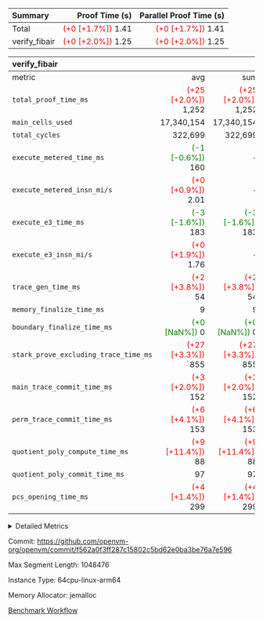 | Summary | Proof Time (s) | Parallel Proof Time (s) |
|:---|---:|---:|
| Total | <span style='color: red'>(+0 [+1.7%])</span> 1.41 | <span style='color: red'>(+0 [+1.7%])</span> 1.41 |
| verify_fibair | <span style='color: red'>(+0 [+2.0%])</span> 1.25 | <span style='color: red'>(+0 [+2.0%])</span> 1.25 |


| verify_fibair |||||
|:---|---:|---:|---:|---:|
|metric|avg|sum|max|min|
| `total_proof_time_ms ` | <span style='color: red'>(+25 [+2.0%])</span> 1,252 | <span style='color: red'>(+25 [+2.0%])</span> 1,252 | <span style='color: red'>(+25 [+2.0%])</span> 1,252 | <span style='color: red'>(+25 [+2.0%])</span> 1,252 |
| `main_cells_used     ` |  17,340,154 |  17,340,154 |  17,340,154 |  17,340,154 |
| `total_cycles        ` |  322,699 |  322,699 |  322,699 |  322,699 |
| `execute_metered_time_ms` | <span style='color: green'>(-1 [-0.6%])</span> 160 | -          | -          | -          |
| `execute_metered_insn_mi/s` | <span style='color: red'>(+0 [+0.9%])</span> 2.01 | -          | -          | -          |
| `execute_e3_time_ms  ` | <span style='color: green'>(-3 [-1.6%])</span> 183 | <span style='color: green'>(-3 [-1.6%])</span> 183 | <span style='color: green'>(-3 [-1.6%])</span> 183 | <span style='color: green'>(-3 [-1.6%])</span> 183 |
| `execute_e3_insn_mi/s` | <span style='color: red'>(+0 [+1.9%])</span> 1.76 | -          | <span style='color: red'>(+0 [+1.9%])</span> 1.76 | <span style='color: red'>(+0 [+1.9%])</span> 1.76 |
| `trace_gen_time_ms   ` | <span style='color: red'>(+2 [+3.8%])</span> 54 | <span style='color: red'>(+2 [+3.8%])</span> 54 | <span style='color: red'>(+2 [+3.8%])</span> 54 | <span style='color: red'>(+2 [+3.8%])</span> 54 |
| `memory_finalize_time_ms` |  9 |  9 |  9 |  9 |
| `boundary_finalize_time_ms` | <span style='color: green'>(+0 [NaN%])</span> 0 | <span style='color: green'>(+0 [NaN%])</span> 0 | <span style='color: green'>(+0 [NaN%])</span> 0 | <span style='color: green'>(+0 [NaN%])</span> 0 |
| `stark_prove_excluding_trace_time_ms` | <span style='color: red'>(+27 [+3.3%])</span> 855 | <span style='color: red'>(+27 [+3.3%])</span> 855 | <span style='color: red'>(+27 [+3.3%])</span> 855 | <span style='color: red'>(+27 [+3.3%])</span> 855 |
| `main_trace_commit_time_ms` | <span style='color: red'>(+3 [+2.0%])</span> 152 | <span style='color: red'>(+3 [+2.0%])</span> 152 | <span style='color: red'>(+3 [+2.0%])</span> 152 | <span style='color: red'>(+3 [+2.0%])</span> 152 |
| `perm_trace_commit_time_ms` | <span style='color: red'>(+6 [+4.1%])</span> 153 | <span style='color: red'>(+6 [+4.1%])</span> 153 | <span style='color: red'>(+6 [+4.1%])</span> 153 | <span style='color: red'>(+6 [+4.1%])</span> 153 |
| `quotient_poly_compute_time_ms` | <span style='color: red'>(+9 [+11.4%])</span> 88 | <span style='color: red'>(+9 [+11.4%])</span> 88 | <span style='color: red'>(+9 [+11.4%])</span> 88 | <span style='color: red'>(+9 [+11.4%])</span> 88 |
| `quotient_poly_commit_time_ms` |  97 |  97 |  97 |  97 |
| `pcs_opening_time_ms ` | <span style='color: red'>(+4 [+1.4%])</span> 299 | <span style='color: red'>(+4 [+1.4%])</span> 299 | <span style='color: red'>(+4 [+1.4%])</span> 299 | <span style='color: red'>(+4 [+1.4%])</span> 299 |



<details>
<summary>Detailed Metrics</summary>

|  | verify_program_compile_ms | total_cells | stark_prove_excluding_trace_time_ms | quotient_poly_compute_time_ms | quotient_poly_commit_time_ms | perm_trace_commit_time_ms | pcs_opening_time_ms | main_trace_commit_time_ms | app proof_time_ms |
| --- | --- | --- | --- | --- | --- | --- | --- | --- |
|  | 7 | 65,536 | 36 | 1 | 6 | 0 | 21 | 7 | 1,262 | 

| air_name | rows | quotient_deg | main_cols | interactions | constraints | cells |
| --- | --- | --- | --- | --- | --- | --- |
| AccessAdapterAir<2> |  | 2 |  | 5 | 12 |  | 
| AccessAdapterAir<4> |  | 2 |  | 5 | 12 |  | 
| AccessAdapterAir<8> |  | 2 |  | 5 | 12 |  | 
| FibonacciAir | 32,768 | 1 | 2 |  | 5 | 65,536 | 
| FriReducedOpeningAir |  | 2 |  | 39 | 71 |  | 
| JalRangeCheckAir |  | 2 |  | 9 | 14 |  | 
| NativePoseidon2Air<BabyBearParameters>, 1> |  | 2 |  | 136 | 572 |  | 
| PhantomAir |  | 2 |  | 3 | 5 |  | 
| ProgramAir |  | 1 |  | 1 | 4 |  | 
| VariableRangeCheckerAir |  | 1 |  | 1 | 4 |  | 
| VmAirWrapper<AluNativeAdapterAir, FieldArithmeticCoreAir> |  | 2 |  | 15 | 27 |  | 
| VmAirWrapper<BranchNativeAdapterAir, BranchEqualCoreAir<1> |  | 2 |  | 11 | 25 |  | 
| VmAirWrapper<NativeAdapterAir<2, 0>, PublicValuesCoreAir> |  | 2 |  | 11 | 29 |  | 
| VmAirWrapper<NativeLoadStoreAdapterAir<1>, NativeLoadStoreCoreAir<1> |  | 2 |  | 15 | 20 |  | 
| VmAirWrapper<NativeLoadStoreAdapterAir<4>, NativeLoadStoreCoreAir<4> |  | 2 |  | 15 | 20 |  | 
| VmAirWrapper<NativeVectorizedAdapterAir<4>, FieldExtensionCoreAir> |  | 2 |  | 15 | 27 |  | 
| VmConnectorAir |  | 2 |  | 5 | 11 |  | 
| VolatileBoundaryAir |  | 2 |  | 7 | 19 |  | 

| group | trace_gen_time_ms | total_proof_time_ms | total_cycles | total_cells | stark_prove_excluding_trace_time_ms | quotient_poly_compute_time_ms | quotient_poly_commit_time_ms | perm_trace_commit_time_ms | pcs_opening_time_ms | memory_finalize_time_ms | main_trace_commit_time_ms | main_cells_used | insns | generate_perm_trace_time_ms_time_ms | fri.log_blowup | execute_metered_time_ms | execute_metered_insn_mi/s | execute_e3_time_ms | execute_e3_insn_mi/s | boundary_finalize_time_ms |
| --- | --- | --- | --- | --- | --- | --- | --- | --- | --- | --- | --- | --- | --- | --- | --- | --- | --- | --- | --- | --- |
| verify_fibair | 54 | 1,252 | 322,699 | 62,474,410 | 855 | 88 | 97 | 153 | 299 | 9 | 152 | 17,340,154 | 322,700 | 61 | 1 | 160 | 2.01 | 183 | 1.76 | 0 | 

| group | air_name | rows | prep_cols | perm_cols | main_cols | cells |
| --- | --- | --- | --- | --- | --- | --- |
| verify_fibair | AccessAdapterAir<2> | 131,072 |  | 16 | 11 | 3,538,944 | 
| verify_fibair | AccessAdapterAir<4> | 65,536 |  | 16 | 13 | 1,900,544 | 
| verify_fibair | AccessAdapterAir<8> | 128 |  | 16 | 17 | 4,224 | 
| verify_fibair | FriReducedOpeningAir | 2,048 |  | 84 | 27 | 227,328 | 
| verify_fibair | JalRangeCheckAir | 32,768 |  | 28 | 12 | 1,310,720 | 
| verify_fibair | NativePoseidon2Air<BabyBearParameters>, 1> | 32,768 |  | 312 | 398 | 23,265,280 | 
| verify_fibair | PhantomAir | 16,384 |  | 12 | 6 | 294,912 | 
| verify_fibair | ProgramAir | 8,192 |  | 8 | 10 | 147,456 | 
| verify_fibair | VariableRangeCheckerAir | 262,144 | 2 | 8 | 1 | 2,359,296 | 
| verify_fibair | VmAirWrapper<AluNativeAdapterAir, FieldArithmeticCoreAir> | 262,144 |  | 36 | 29 | 17,039,360 | 
| verify_fibair | VmAirWrapper<BranchNativeAdapterAir, BranchEqualCoreAir<1> | 32,768 |  | 28 | 23 | 1,671,168 | 
| verify_fibair | VmAirWrapper<NativeLoadStoreAdapterAir<1>, NativeLoadStoreCoreAir<1> | 65,536 |  | 40 | 21 | 3,997,696 | 
| verify_fibair | VmAirWrapper<NativeLoadStoreAdapterAir<4>, NativeLoadStoreCoreAir<4> | 32,768 |  | 40 | 27 | 2,195,456 | 
| verify_fibair | VmAirWrapper<NativeVectorizedAdapterAir<4>, FieldExtensionCoreAir> | 32,768 |  | 36 | 38 | 2,424,832 | 
| verify_fibair | VmConnectorAir | 2 | 1 | 16 | 5 | 42 | 
| verify_fibair | VolatileBoundaryAir | 65,536 |  | 20 | 12 | 2,097,152 | 

| group | trace_height_constraint | weighted_sum | threshold |
| --- | --- | --- | --- |
| verify_fibair | 0 | 1,085,444 | 2,013,265,921 | 
| verify_fibair | 1 | 5,411,200 | 2,013,265,921 | 
| verify_fibair | 2 | 542,722 | 2,013,265,921 | 
| verify_fibair | 3 | 5,476,612 | 2,013,265,921 | 
| verify_fibair | 4 | 65,536 | 2,013,265,921 | 
| verify_fibair | 5 | 12,851,850 | 2,013,265,921 | 

| trace_height_constraint | threshold |
| --- | --- |
| 0 | 2,013,265,921 | 

</details>


Commit: https://github.com/openvm-org/openvm/commit/f562a0f3ff287c15802c5bd62e0ba3be76a7e596

Max Segment Length: 1048476

Instance Type: 64cpu-linux-arm64

Memory Allocator: jemalloc

[Benchmark Workflow](https://github.com/openvm-org/openvm/actions/runs/15914941059)
